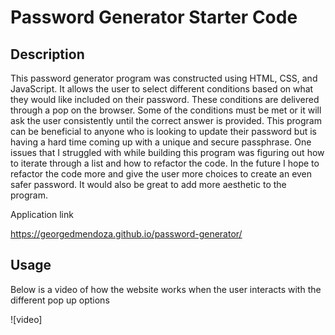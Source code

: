 # Password Generator Starter Code

## Description
This password generator program was constructed using HTML, CSS, and JavaScript. It allows the user to select different conditions based on what they would like included on their password. These conditions are delivered through a pop on the browser. Some of the conditions must be met or it will ask the user consistently until the correct answer is provided. This program can be beneficial to anyone who is looking to update their password but is having a hard time coming up with a unique and secure passphrase. One issues that I struggled with while building this program was figuring out how to iterate through a list and how to refactor the code. In the future I hope to refactor the code more and give the user more choices to create an even safer password. It would also be great to add more aesthetic to the program.

Application link

https://georgedmendoza.github.io/password-generator/

## Usage 

Below is a video of how the website works when the user interacts with the different pop up options

![video]